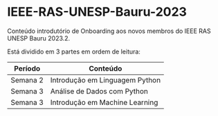# IEEE-RAS-UNESP-Bauru-2023
Conteúdo introdutório de Onboarding aos novos membros do IEEE RAS UNESP Bauru 2023.2.

Está dividido em 3 partes em ordem de leitura:

| Período       | Conteúdo                        |
|---------------|---------------------------------|
| Semana 2      | Introdução em Linguagem Python  |
| Semana 3      | Análise de Dados com Python     |
| Semana 3      | Introdução em Machine Learning  |
